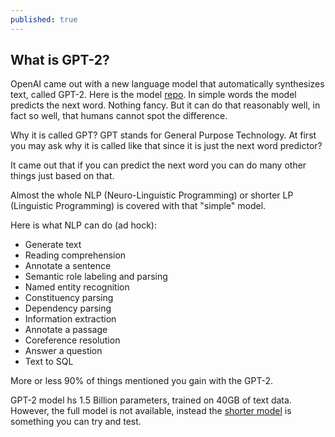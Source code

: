 ```yaml
---
published: true
---
```

## What is GPT-2?

OpenAI came out with a new language model that automatically synthesizes text, called GPT-2.
Here is the model [repo](https://github.com/openai/gpt-2). In simple words the model predicts the next word. Nothing fancy. But it can do that reasonably well, in fact so well, that humans cannot spot the difference.

Why it is called GPT? GPT stands for General Purpose Technology. At first you may ask why it is called like that since it is just the next word predictor?

It came out that if you can predict the next word you can do many other things just based on that.

Almost the whole NLP (Neuro-Linguistic Programming) or shorter LP (Linguistic Programming) is covered with that "simple" model.

Here is what NLP can do (ad hock):

- Generate text
- Reading comprehension
- Annotate a sentence
- Semantic role labeling and parsing
- Named entity recognition
- Constituency parsing
- Dependency parsing
- Information extraction
- Annotate a passage
- Coreference resolution
- Answer a question
- Text to SQL

More or less 90% of things mentioned you gain with the GPT-2.

GPT-2 model hs 1.5 Billion parameters, trained on 40GB of text data. 
However, the full model is not available, instead the [shorter model](https://storage.googleapis.com/gpt-2/models/117M/model.ckpt.data-00000-of-00001) is something you can try and test.

